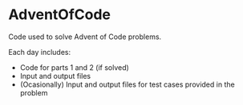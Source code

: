 # AdventOfCode
Code used to solve Advent of Code problems.

Each day includes:
* Code for parts 1 and 2 (if solved)
* Input and output files
* (Ocasionally) Input and output files for test cases provided in the problem

